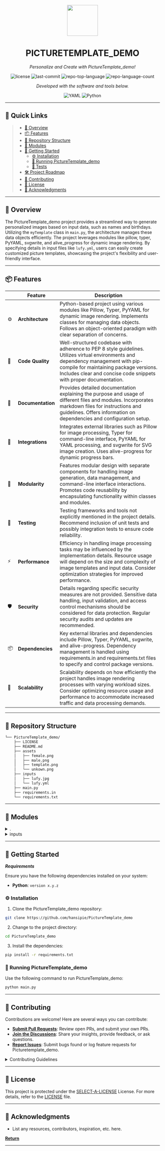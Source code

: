 <p align="center">
  <img src="https://cdn-icons-png.flaticon.com/512/6295/6295417.png" width="100" />
</p>
<p align="center">
    <h1 align="center">PICTURETEMPLATE_DEMO</h1>
</p>
<p align="center">
    <em>Personalize and Create with PictureTemplate_demo!</em>
</p>
<p align="center">
	<img src="https://img.shields.io/github/license/hansipie/PictureTemplate_demo?style=flat&color=0080ff" alt="license">
	<img src="https://img.shields.io/github/last-commit/hansipie/PictureTemplate_demo?style=flat&logo=git&logoColor=white&color=0080ff" alt="last-commit">
	<img src="https://img.shields.io/github/languages/top/hansipie/PictureTemplate_demo?style=flat&color=0080ff" alt="repo-top-language">
	<img src="https://img.shields.io/github/languages/count/hansipie/PictureTemplate_demo?style=flat&color=0080ff" alt="repo-language-count">
<p>
<p align="center">
		<em>Developed with the software and tools below.</em>
</p>
<p align="center">
	<img src="https://img.shields.io/badge/YAML-CB171E.svg?style=flat&logo=YAML&logoColor=white" alt="YAML">
	<img src="https://img.shields.io/badge/Python-3776AB.svg?style=flat&logo=Python&logoColor=white" alt="Python">
</p>
<hr>

## 🔗 Quick Links

> - [📍 Overview](#-overview)
> - [📦 Features](#-features)
> - [📂 Repository Structure](#-repository-structure)
> - [🧩 Modules](#-modules)
> - [🚀 Getting Started](#-getting-started)
>   - [⚙️ Installation](#️-installation)
>   - [🤖 Running PictureTemplate_demo](#-running-PictureTemplate_demo)
>   - [🧪 Tests](#-tests)
> - [🛠 Project Roadmap](#-project-roadmap)
> - [🤝 Contributing](#-contributing)
> - [📄 License](#-license)
> - [👏 Acknowledgments](#-acknowledgments)

---

## 📍 Overview

The PictureTemplate_demo project provides a streamlined way to generate personalized images based on input data, such as names and birthdays. Utilizing the `myTemplate` class in `main.py`, the architecture manages these data objects efficiently. The project leverages modules like pillow, typer, PyYAML, svgwrite, and alive_progress for dynamic image rendering. By specifying details in input files like `lufy.yml`, users can easily create customized picture templates, showcasing the project's flexibility and user-friendly interface.

---

## 📦 Features

|    |   Feature         | Description |
|----|-------------------|---------------------------------------------------------------|
| ⚙️  | **Architecture**  | Python-based project using various modules like Pillow, Typer, PyYAML for dynamic image rendering. Implements classes for managing data objects. Follows an object-oriented paradigm with clear separation of concerns. |
| 🔩 | **Code Quality**  | Well-structured codebase with adherence to PEP 8 style guidelines. Utilizes virtual environments and dependency management with pip-compile for maintaining package versions. Includes clear and concise code snippets with proper documentation. |
| 📄 | **Documentation** | Provides detailed documentation explaining the purpose and usage of different files and modules. Incorporates markdown files for instructions and guidelines. Offers information on dependencies and configuration setup. |
| 🔌 | **Integrations**  | Integrates external libraries such as Pillow for image processing, Typer for command-line interface, PyYAML for YAML processing, and svgwrite for SVG image creation. Uses alive-progress for dynamic progress bars. |
| 🧩 | **Modularity**    | Features modular design with separate components for handling image generation, data management, and command-line interface interactions. Promotes code reusability by encapsulating functionality within classes and modules. |
| 🧪 | **Testing**       | Testing frameworks and tools not explicitly mentioned in the project details. Recommend inclusion of unit tests and possibly integration tests to ensure code reliability. |
| ⚡️  | **Performance**   | Efficiency in handling image processing tasks may be influenced by the implementation details. Resource usage will depend on the size and complexity of image templates and input data. Consider optimization strategies for improved performance. |
| 🛡️ | **Security**      | Details regarding specific security measures are not provided. Sensitive data handling, input validation, and access control mechanisms should be considered for data protection. Regular security audits and updates are recommended. |
| 📦 | **Dependencies**  | Key external libraries and dependencies include Pillow, Typer, PyYAML, svgwrite, and alive-progress. Dependency management is handled using requirements.in and requirements.txt files to specify and control package versions. |
| 🚀 | **Scalability**   | Scalability depends on how efficiently the project handles image rendering processes with varying workload sizes. Consider optimizing resource usage and performance to accommodate increased traffic and data processing demands. |


---

## 📂 Repository Structure

```sh
└── PictureTemplate_demo/
    ├── LICENSE
    ├── README.md
    ├── assets
    │   ├── female.png
    │   ├── male.png
    │   ├── template.png
    │   └── unkown.png
    ├── inputs
    │   ├── lufy.jpg
    │   └── lufy.yml
    ├── main.py
    ├── requirements.in
    └── requirements.txt
```

---

## 🧩 Modules

<details closed><summary>.</summary>

| File                                                                                              | Summary                                                                                                                                                                                                                |
| ---                                                                                               | ---                                                                                                                                                                                                                    |
| [main.py](https://github.com/hansipie/PictureTemplate_demo/blob/master/main.py)                   | Code snippet: `myTemplate` class in `main.py`Summary: Implements `myTemplate` class with name and birthday attributes. Manages data objects in the architecture.                                                       |
| [requirements.in](https://github.com/hansipie/PictureTemplate_demo/blob/master/requirements.in)   | Code snippet in main.py utilizes modules specified in requirements.in to generate personalized images based on input data. Integrates pillow, typer, PyYAML, svgwrite, and alive_progress for dynamic image rendering. |
| [requirements.txt](https://github.com/hansipie/PictureTemplate_demo/blob/master/requirements.txt) | Code Summary**:`requirements.txt` lists dependencies for the PictureTemplate_demo app. Ensures proper package versions via `pip-compile`. Vital for app functionality.                                                 |

</details>

<details closed><summary>inputs</summary>

| File                                                                                     | Summary                                                                                                                         |
| ---                                                                                      | ---                                                                                                                             |
| [lufy.yml](https://github.com/hansipie/PictureTemplate_demo/blob/master/inputs/lufy.yml) | Code Summary:**`inputs/lufy.yml` specifies details of pet Lufy the dog for picture template creation in `PictureTemplate_demo`. |

</details>

---

## 🚀 Getting Started

***Requirements***

Ensure you have the following dependencies installed on your system:

* **Python**: `version x.y.z`

### ⚙️ Installation

1. Clone the PictureTemplate_demo repository:

```sh
git clone https://github.com/hansipie/PictureTemplate_demo
```

2. Change to the project directory:

```sh
cd PictureTemplate_demo
```

3. Install the dependencies:

```sh
pip install -r requirements.txt
```

### 🤖 Running PictureTemplate_demo

Use the following command to run PictureTemplate_demo:

```sh
python main.py
```


---


## 🤝 Contributing

Contributions are welcome! Here are several ways you can contribute:

- **[Submit Pull Requests](https://github.com/hansipie/PictureTemplate_demo/blob/main/CONTRIBUTING.md)**: Review open PRs, and submit your own PRs.
- **[Join the Discussions](https://github.com/hansipie/PictureTemplate_demo/discussions)**: Share your insights, provide feedback, or ask questions.
- **[Report Issues](https://github.com/hansipie/PictureTemplate_demo/issues)**: Submit bugs found or log feature requests for Picturetemplate_demo.

<details closed>
    <summary>Contributing Guidelines</summary>

1. **Fork the Repository**: Start by forking the project repository to your GitHub account.
2. **Clone Locally**: Clone the forked repository to your local machine using a Git client.
   ```sh
   git clone https://github.com/hansipie/PictureTemplate_demo
   ```
3. **Create a New Branch**: Always work on a new branch, giving it a descriptive name.
   ```sh
   git checkout -b new-feature-x
   ```
4. **Make Your Changes**: Develop and test your changes locally.
5. **Commit Your Changes**: Commit with a clear message describing your updates.
   ```sh
   git commit -m 'Implemented new feature x.'
   ```
6. **Push to GitHub**: Push the changes to your forked repository.
   ```sh
   git push origin new-feature-x
   ```
7. **Submit a Pull Request**: Create a PR against the original project repository. Clearly describe the changes and their motivations.

Once your PR is reviewed and approved, it will be merged into the main branch.

</details>

---

## 📄 License

This project is protected under the [SELECT-A-LICENSE](https://choosealicense.com/licenses) License. For more details, refer to the [LICENSE](https://choosealicense.com/licenses/) file.

---

## 👏 Acknowledgments

- List any resources, contributors, inspiration, etc. here.

[**Return**](#-quick-links)

---
